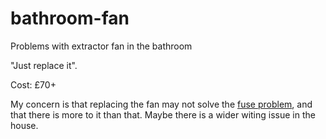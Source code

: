 # bathroom-fan
Problems with extractor fan in the bathroom

"Just replace it". 

Cost: £70+

My concern is that replacing the fan may not solve the [fuse problem](https://github.com/willnotwish/bathroom-fan/issues/1), and that there is more to it than that. Maybe there is a wider witing issue in the house.
